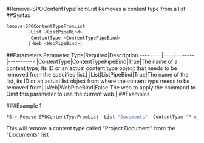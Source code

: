 #Remove-SPOContentTypeFromList
Removes a content type from a list
##Syntax
```powershell
Remove-SPOContentTypeFromList
        -List <ListPipeBind>
        -ContentType <ContentTypePipeBind>
        [-Web <WebPipeBind>]
```


##Parameters
Parameter|Type|Required|Description
---------|----|--------|-----------
|ContentType|ContentTypePipeBind|True|The name of a content type, its ID or an actual content type object that needs to be removed from the specified list.|
|List|ListPipeBind|True|The name of the list, its ID or an actual list object from where the content type needs to be removed from|
|Web|WebPipeBind|False|The web to apply the command to. Omit this parameter to use the current web.|
##Examples

###Example 1
```powershell
PS:> Remove-SPOContentTypeFromList -List "Documents" -ContentType "Project Document"
```
This will remove a content type called "Project Document" from the "Documents" list
